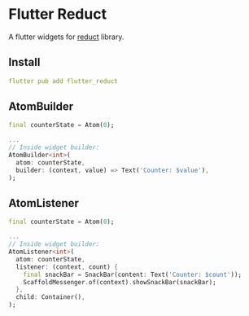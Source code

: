 # Flutter Reduct

A flutter widgets for [reduct](https://pub.dev/packages/reduct) library.

## Install

```yaml
flutter pub add flutter_reduct
```

## AtomBuilder

```dart
final counterState = Atom(0);

...
// Inside widget builder:
AtomBuilder<int>(
  atom: counterState,
  builder: (context, value) => Text('Counter: $value'),
);
```

## AtomListener

```dart
final counterState = Atom(0);

...
// Inside widget builder:
AtomListener<int>(
  atom: counterState,
  listener: (context, count) {
    final snackBar = SnackBar(content: Text('Counter: $count'));
    ScaffoldMessenger.of(context).showSnackBar(snackBar);
  },
  child: Container(),
);
```